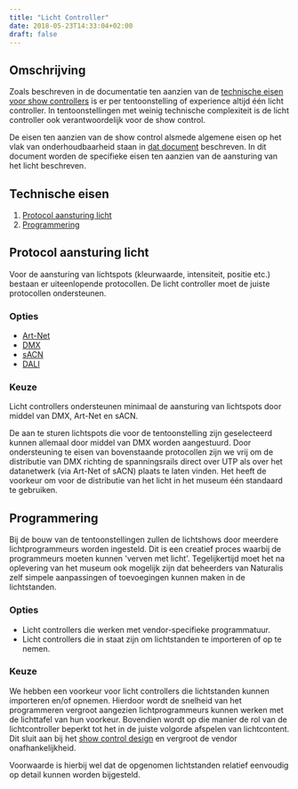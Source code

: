 ```yaml
---
title: "Licht Controller"
date: 2018-05-23T14:33:04+02:00
draft: false
---
```


## Omschrijving

Zoals beschreven in de documentatie ten aanzien van de [technische eisen voor
show controllers](show-controller.md) is er per tentoonstelling of experience
altijd één licht controller. In tentoonstellingen met weinig technische
complexiteit is de licht controller ook verantwoordelijk voor de show control.

De eisen ten aanzien van de show control alsmede algemene eisen op het vlak van
onderhoudbaarheid staan in [dat document](show-controller.md) beschreven. In dit
document worden de specifieke eisen ten aanzien van de aansturing van het licht
beschreven.

## Technische eisen

1. [Protocol aansturing licht](#protocol-aansturing-licht)
1. [Programmering](#programmering)

## Protocol aansturing licht

Voor de aansturing van lichtspots (kleurwaarde, intensiteit, positie etc.)
bestaan er uiteenlopende protocollen. De licht controller moet de juiste
protocollen ondersteunen.

### Opties

* [Art-Net](https://en.wikipedia.org/wiki/Art-Net)
* [DMX](https://en.wikipedia.org/wiki/DMX512)
* [sACN](https://en.wikipedia.org/wiki/Architecture_for_Control_Networks)
* [DALI](https://en.wikipedia.org/wiki/Digital_Addressable_Lighting_Interface)

### Keuze

Licht controllers ondersteunen minimaal de aansturing van lichtspots door middel
van DMX, Art-Net en sACN.

De aan te sturen lichtspots die voor de tentoonstelling zijn geselecteerd kunnen
allemaal door middel van DMX worden aangestuurd. Door ondersteuning te eisen van
bovenstaande protocollen zijn we vrij om de distributie van DMX richting de
spanningsrails direct over UTP als over het datanetwerk (via Art-Net of sACN)
plaats te laten vinden. Het heeft de voorkeur om voor de distributie van het
licht in het museum één standaard te gebruiken.

## Programmering

Bij de bouw van de tentoonstellingen zullen de lichtshows door meerdere
lichtprogrammeurs worden ingesteld. Dit is een creatief proces waarbij de
programmeurs moeten kunnen 'verven met licht'. Tegelijkertijd moet het na
oplevering van het museum ook mogelijk zijn dat beheerders van Naturalis zelf
simpele aanpassingen of toevoegingen kunnen maken in de lichtstanden.

### Opties

* Licht controllers die werken met vendor-specifieke programmatuur.
* Licht controllers die in staat zijn om lichtstanden te importeren of op te
  nemen.

### Keuze

We hebben een voorkeur voor licht controllers die lichtstanden kunnen importeren
en/of opnemen. Hierdoor wordt de snelheid van het programmeren vergroot
aangezien lichtprogrammeurs kunnen werken met de lichttafel van hun voorkeur.
Bovendien wordt op die manier de rol van de lichtcontroller beperkt tot het in
de juiste volgorde afspelen van lichtcontent. Dit sluit aan bij het [show
control design](../design/showcontrol.md) en vergroot de vendor
onafhankelijkheid.

Voorwaarde is hierbij wel dat de opgenomen lichtstanden relatief eenvoudig op
detail kunnen worden bijgesteld.
